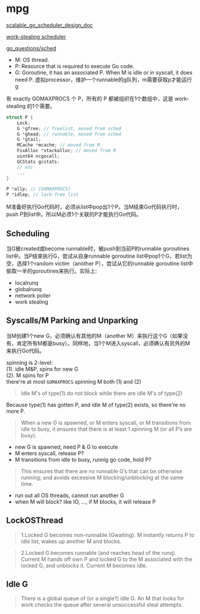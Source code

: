 # mpg

[scalable_go_scheduler_design_doc](https://docs.google.com/document/d/1TTj4T2JO42uD5ID9e89oa0sLKhJYD0Y_kqxDv3I3XMw/edit)

[work-stealing scheduler](http://supertech.csail.mit.edu/papers/steal.pdf)

[go_questions/sched](https://github.com/golang-design/Go-Questions/tree/main/content/sched)

+ M: OS thread.
+ P: Resource that is required to execute Go code.
+ G: Goroutine, it has an associated P. When M is idle or in syscall, it does need P. 虚拟processor，维护一个runnable的g队列，m需要获取p才能运行g

有 exactly GOMAXPROCS 个 P，所有的 P 都被组织在1个数组中，这是 work-stealing 的1个需要。

```c++
struct P {
    Lock;
    G *gfree; // freelist, moved from sched
    G *ghead; // runnable, moved from sched
    G *gtail;
    MCache *mcache; // moved from M
    FixAlloc *stackalloc; // moved from M
    uint64 ncgocall;
    GCStats gcstats;
    // etc
    ...
}

P *allp; // [GOMAXPROCS]
P *idlep; // lock-free list
```

M准备好执行Go代码时，必须从list中pop出1个P。当M结束Go代码执行时，push P到list中。所以M必须1个关联的P才能执行Go代码。

## Scheduling
当G被created或become runnable时，被push到当前P的runnable goroutines list中。当P结束执行G，尝试从自身runnable goroutine list中pop1个G，若list为空，选择1个random victim（another P），尝试从它的runnable goroutine list中偷取一半的goroutines来执行。实际上:
+ localrunq
+ globalrunq
+ network poller
+ work stealing

## Syscalls/M Parking and Unparking
当M创建1个new G，必须确认有其他的M（another M）来执行这个G（如果没有，肯定所有M都是busy）。同样地，当1个M进入syscall，必须确认有另外的M来执行Go代码。

spinning is 2-level:<br/>
(1). idle M&P, spins for new G<br/>
(2). M spins for P<br/>
there're at most `GOMAXPROCS` spinning M both (1) and (2)

> Idle M's of type(1) do not block while there are idle M's of type(2)

Because type(1) has gotten P, and idle M of type(2) exists, so there're no more P.

> When a new G is spawned, or M enters syscall, or M transitions from idle to busy, it ensures that there is at least 1 spinning M (or all P’s are busy). 

+ new G is spawned, need P & G to execute
+ M enters syscall, release P?
+ M transitions from idle to busy, runnig go code, hold P?

> This ensures that there are no runnable G’s that can be otherwise running; and avoids excessive M blocking/unblocking at the same time.

+ run out all OS threads, cannot run another G
+ when M will block? like IO, ..., if M blocks, it will release P

## LockOSThread
> 1.Locked G becomes non-runnable (Gwaiting). M instantly returns P to idle list, wakes up another M and blocks.

> 2.Locked G becomes runnable (and reaches head of the runq). Current M hands off own P and locked G to the M associated with the locked G, and unblocks it. Current M becomes idle.

## Idle G
> There is a global queue of (or a single?) idle G. An M that looks for work checks the queue after several unsuccessful steal attempts.
